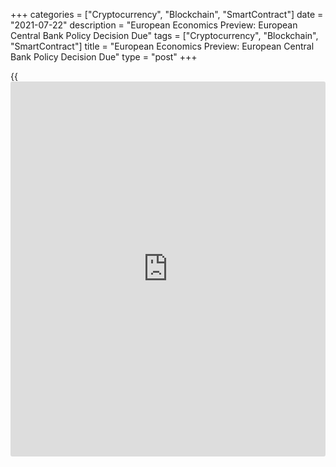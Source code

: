 +++
categories = ["Cryptocurrency", "Blockchain", "SmartContract"]
date = "2021-07-22"
description = "European Economics Preview: European Central Bank Policy Decision Due"
tags = ["Cryptocurrency", "Blockchain", "SmartContract"]
title = "European Economics Preview: European Central Bank Policy Decision Due"
type = "post"
+++

{{<iframe id="large-banner" src="https://www.bounty.group/#slide=18.0" width="100%" height="600" scrolling="no" style="border: 0px solid rgb(216, 221, 230); border-radius: 3px;">}}

The monetary [policy](https://www.fintechee.com/policy/) announcement from the European Central Bank is the
major event due on Thursday.  
  
At the governing council meeting in Frankfurt, [policy](https://www.fintechee.com/policy/)makers of the ECB
are forecast to keep its interest rates and asset purchases unchanged.
The announcement is due at 7.45 am ET.

The bank is also expected to give more clarity about how it wants to
implement the new strategy on inflation targeting. Early this month, the
bank had indicated that negative and positive deviations of inflation
from the 2 percent target are equally undesirable.

ECB President Christine Lagarde is set to hold the press conference at
8.30 am ET.  
Other economic reports due for the day are as follows:

At 2.00 am ET, industrial confidence survey data from Norway and
consumer sentiment from Denmark are due.

At 2.45 am ET, France's statistical office Insee is slated to issue
manufacturing confidence data. The manufacturing sentiment index is seen
unchanged at 107 in July.

At 6.00 am ET, the Confederation of British Industry publishes quarterly
Industrial Trends survey data for July. The order book balance is
forecast to fall to 16 percent from 19 percent in June.

For comments and feedback [contact](https://www.playgroundfx.com/contact/): editorial@rtt[news](https://www.letsplayfx.com/blog/forex-news-website/).com

[Economic News][1]

 **What parts of the world are seeing the best (and worst) economic
performances lately? Click[here][2] to check out our [Econ Scorecard][2]
and find out! See up-to-the-moment [ranking](https://www.playgroundfx.com/blog/crypto-exchange-ranking/)s for the best and worst
performers in [GDP][2], [unemployment rate][3], [inflation][4] and much
more.**

   1. www.rtt[news](https://www.letsplayfx.com/blog/forex-news-website/).com/Content/EconomicNews.aspx
   2. www.rtt[news](https://www.letsplayfx.com/blog/forex-news-website/).com/economic-scorecard/world-rank/GDP/highest-performance.aspx
   3. www.rtt[news](https://www.letsplayfx.com/blog/forex-news-website/).com/economic-scorecard/world-rank/unemployment-rate/lowest-performance.aspx
   4. www.rtt[news](https://www.letsplayfx.com/blog/forex-news-website/).com/economic-scorecard/world-rank/CPI/highest-performance.aspx